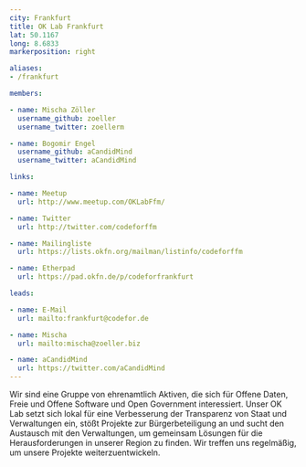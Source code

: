 ```yaml
---
city: Frankfurt
title: OK Lab Frankfurt
lat: 50.1167
long: 8.6833
markerposition: right

aliases:
- /frankfurt

members:

- name: Mischa Zöller
  username_github: zoeller
  username_twitter: zoellerm

- name: Bogomir Engel
  username_github: aCandidMind
  username_twitter: aCandidMind

links:

- name: Meetup
  url: http://www.meetup.com/OKLabFfm/

- name: Twitter
  url: http://twitter.com/codeforffm

- name: Mailingliste
  url: https://lists.okfn.org/mailman/listinfo/codeforffm

- name: Etherpad
  url: https://pad.okfn.de/p/codeforfrankfurt

leads:

- name: E-Mail
  url: mailto:frankfurt@codefor.de

- name: Mischa
  url: mailto:mischa@zoeller.biz

- name: aCandidMind
  url: https://twitter.com/aCandidMind
---
```


Wir sind eine Gruppe von ehrenamtlich Aktiven, die sich für Offene Daten, Freie und Offene Software und Open Government interessiert. Unser OK Lab setzt sich lokal für eine Verbesserung der Transparenz von Staat und Verwaltungen ein, stößt Projekte zur Bürgerbeteiligung an und sucht den Austausch mit den Verwaltungen, um gemeinsam Lösungen für die Herausforderungen in unserer Region zu finden. Wir treffen uns regelmäßig, um unsere Projekte weiterzuentwickeln.
